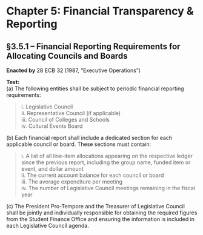 # Chapter 5: Financial Transparency & Reporting

## §3.5.1 – Financial Reporting Requirements for Allocating Councils and Boards  
**Enacted by** 28 ECB 32 (1987, “Executive Operations”)

**Text:**  
(a) The following entities shall be subject to periodic financial reporting requirements:  
> i. Legislative Council  
> ii. Representative Council (if applicable)  
> iii. Council of Colleges and Schools  
> iv. Cultural Events Board

(b) Each financial report shall include a dedicated section for each applicable council or board. These sections must contain:  
> i. A list of all line-item allocations appearing on the respective ledger since the previous report, including the group name, funded item or event, and dollar amount  
> ii. The current account balance for each council or board  
> iii. The average expenditure per meeting  
> iv. The number of Legislative Council meetings remaining in the fiscal year

(c) The President Pro-Tempore and the Treasurer of Legislative Council shall be jointly and individually responsible for obtaining the required figures from the Student Finance Office and ensuring the information is included in each Legislative Council agenda.

